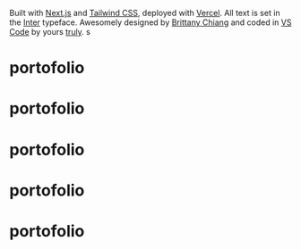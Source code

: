 Built with [Next.js](https://nextjs.org/) and [Tailwind CSS](https://tailwindcss.com), deployed with [Vercel](https://vercel.com). All text is set in the [Inter](https://rsms.me/inter) typeface. Awesomely designed by [Brittany Chiang](https://www.linkedin.com/in/bchiang7) and coded in [VS Code](https://code.visualstudio.com) by yours [truly](https://www.linkedin.com/in/keshavk37).
s
# portofolio
# portofolio
# portofolio
# portofolio
# portofolio

